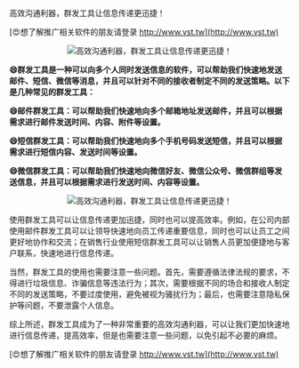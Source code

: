 高效沟通利器，群发工具让信息传递更迅捷！

[😍想了解推广相关软件的朋友请登录 http://www.vst.tw](http://www.vst.tw)

 <center><img src="https://vst.tw/MP4/tuiguang/png/6.png" alt="高效沟通利器，群发工具让信息传递更迅捷！"></center>

**😄群发工具是一种可以向多个人同时发送信息的软件，可以帮助我们快速地发送邮件、短信、微信等消息，并且可以针对不同的接收者制定不同的发送策略。以下是几种常见的群发工具：**

**😄邮件群发工具：可以帮助我们快速地向多个邮箱地址发送邮件，并且可以根据需求进行邮件发送时间、内容、附件等设置。**

**😄短信群发工具：可以帮助我们快速地向多个手机号码发送短信，并且可以根据需求进行短信内容、发送时间等设置。**

**😄微信群发工具：可以帮助我们快速地向微信好友、微信公众号、微信群组等发送信息，并且可以根据需求进行发送时间、内容等设置。**

 <center><img src="https://vst.tw/MP4/tuiguang/png/5.png" alt="高效沟通利器，群发工具让信息传递更迅捷！"></center>

使用群发工具可以让信息传递更加迅捷，同时也可以提高效率。例如，在公司内部使用邮件群发工具可以让领导快速地向员工传递重要信息，同时也可以让员工之间更好地协作和交流；在销售行业使用短信群发工具可以让销售人员更加便捷地与客户联系，快速地进行信息传递。

当然，群发工具的使用也需要注意一些问题。首先，需要遵循法律法规的要求，不得进行垃圾信息、诈骗信息等违法行为；其次，需要根据不同的场合和接收人制定不同的发送策略，不要过度使用，避免被视为骚扰行为；最后，也需要注意隐私保护等问题，不要泄露个人信息。

综上所述，群发工具成为了一种非常重要的高效沟通利器，可以让我们更加快速地进行信息传递，提高效率，但是也需要注意一些问题，以免引起不必要的麻烦。

[😍想了解推广相关软件的朋友请登录 http://www.vst.tw](http://www.vst.tw)



